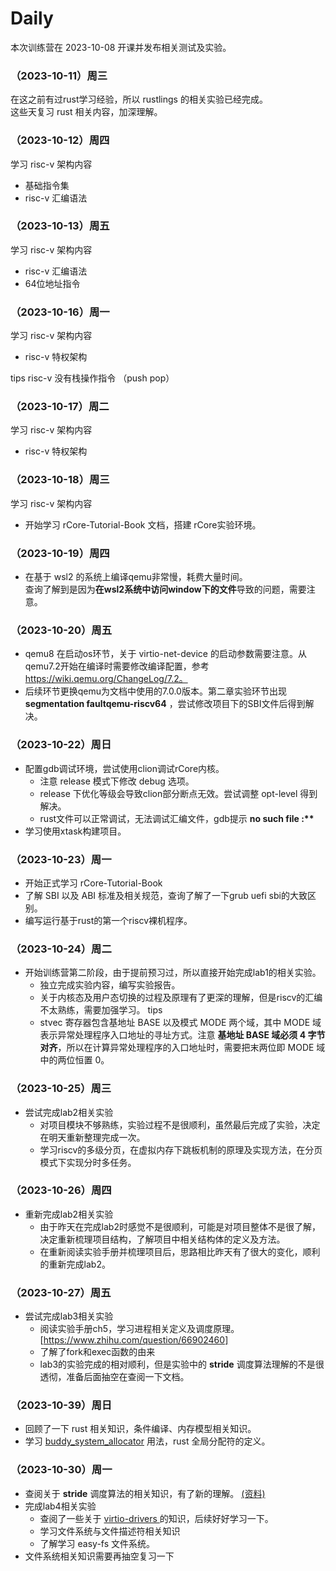 # Daily
本次训练营在 2023-10-08 开课并发布相关测试及实验。

### （2023-10-11）周三
在这之前有过rust学习经验，所以 rustlings 的相关实验已经完成。<br />
这些天复习 rust 相关内容，加深理解。

### （2023-10-12）周四
学习 risc-v 架构内容
- 基础指令集
- risc-v 汇编语法

### （2023-10-13）周五
学习 risc-v 架构内容
- risc-v 汇编语法
- 64位地址指令

### （2023-10-16）周一
学习 risc-v 架构内容
- risc-v 特权架构

tips
    risc-v 没有栈操作指令 （push pop）

### （2023-10-17）周二
学习 risc-v 架构内容
- risc-v 特权架构

### （2023-10-18）周三
学习 risc-v 架构内容
- 开始学习 rCore-Tutorial-Book 文档，搭建 rCore实验环境。


### （2023-10-19）周四
- 在基于 wsl2 的系统上编译qemu非常慢，耗费大量时间。<br>
    查询了解到是因为**在wsl2系统中访问window下的文件**导致的问题，需要注意。

### （2023-10-20）周五
- qemu8 在启动os环节，关于 virtio-net-device 的启动参数需要注意。从qemu7.2开始在编译时需要修改编译配置，参考 https://wiki.qemu.org/ChangeLog/7.2。
- 后续环节更换qemu为文档中使用的7.0.0版本。第二章实验环节出现 **segmentation faultqemu-riscv64** ，尝试修改项目下的SBI文件后得到解决。

### （2023-10-22）周日
- 配置gdb调试环境，尝试使用clion调试rCore内核。
    - 注意 release 模式下修改 debug 选项。
    - release 下优化等级会导致clion部分断点无效。尝试调整 opt-level 得到解决。
    - rust文件可以正常调试，无法调试汇编文件，gdb提示 **no such file :\*\***
- 学习使用xtask构建项目。

### （2023-10-23）周一
- 开始正式学习 rCore-Tutorial-Book
- 了解 SBI 以及 ABI 标准及相关规范，查询了解了一下grub uefi sbi的大致区别。
- 编写运行基于rust的第一个riscv裸机程序。


### （2023-10-24）周二
- 开始训练营第二阶段，由于提前预习过，所以直接开始完成lab1的相关实验。
    -   独立完成实验内容，编写实验报告。
    -   关于内核态及用户态切换的过程及原理有了更深的理解，但是riscv的汇编不太熟练，需要加强学习。
tips
    - stvec 寄存器包含基地址 BASE 以及模式 MODE 两个域，其中 MODE 域表示异常处理程序入口地址的寻址方式。注意 **基地址 BASE 域必须 4 字节对齐**，所以在计算异常处理程序的入口地址时，需要把末两位即 MODE 域中的两位恒置 0。


### （2023-10-25）周三
- 尝试完成lab2相关实验
    -   对项目模块不够熟练，实验过程不是很顺利，虽然最后完成了实验，决定在明天重新整理完成一次。
    -   学习riscv的多级分页，在虚拟内存下跳板机制的原理及实现方法，在分页模式下实现分时多任务。

### （2023-10-26）周四
- 重新完成lab2相关实验
    -   由于昨天在完成lab2时感觉不是很顺利，可能是对项目整体不是很了解，决定重新梳理项目结构，了解项目中相关结构体的定义及方法。
    -   在重新阅读实验手册并梳理项目后，思路相比昨天有了很大的变化，顺利的重新完成lab2。

### （2023-10-27）周五
- 尝试完成lab3相关实验
    -   阅读实验手册ch5，学习进程相关定义及调度原理。[https://www.zhihu.com/question/66902460]
    -   了解了fork和exec函数的由来
    -   lab3的实验完成的相对顺利，但是实验中的 **stride** 调度算法理解的不是很透彻，准备后面抽空在查阅一下文档。

### （2023-10-39）周日
-  回顾了一下 rust 相关知识，条件编译、内存模型相关知识。
-  学习 [buddy_system_allocator](https://github.com/rcore-os/buddy_system_allocator) 用法，rust 全局分配符的定义。

### （2023-10-30）周一
-  查阅关于 **stride** 调度算法的相关知识，有了新的理解。
[(资料)](https://nankai.gitbook.io/ucore-os-on-risc-v64/lab6/tiao-du-suan-fa-kuang-jia#stride-suan-fa)
-  完成lab4相关实验
    -  查阅了一些关于 [virtio-drivers
](https://github.com/rcore-os/virtio-drivers)的知识，后续好好学习一下。
    -  学习文件系统与文件描述符相关知识
    -  了解学习 easy-fs 文件系统。
-  文件系统相关知识需要再抽空复习一下